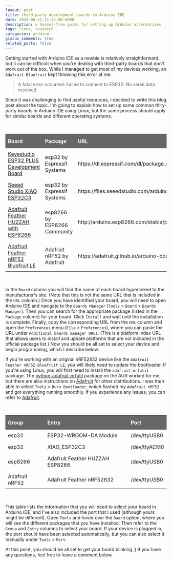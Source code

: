 ```yaml
---
layout: post
title: third-party development boards in Arduino IDE
date: 2024-06-21 21:25:00-0000
description: a hassel-free guide for setting up Arduino alternatives
tags: linux, research
categories: arduino
giscus_comments: true
related_posts: false
---
```


<style>
#boards {
  border-collapse: collapse;
  width: 100%;
}
#boards td, #boards th {
    border: 1px;
    text-align: left;
    padding: 8px;
}
/* #boards tr:nth-child(even){background-color: #f2f2f2;} */
/* #boards tr:hover {background-color: #ddd;} */
#boards th {
  padding-top: 12px;
  padding-bottom: 12px;
  text-align: left;
  background-color: #676767;
  color: white;
}
</style>

Getting started with Arduino IDE as a newbie is relatively straightforward, but it can be difficult when you're dealing with third-party boards that don't work out of the box. While I managed to get most of my devices working, an `Adafruit Bluefruit` kept throwing this error at me:

> A fatal error occurred: Failed to connect to ESP32: No serial data received.

Since it was challenging to find useful resources, I decided to write this blog post about the topic. I'm going to explain how to set up some common thiry-party boards in Arduino IDE using Linux, but the same process should apply for similar boards and different operating systems.

<br>
<table id="boards">
  <tr>
    <th>Board</th>
    <th>Package</th>
    <th>URL</th>
  </tr>
  <tr>
    <td><a href="https://www.keyestudio.com/products/keyestudio-esp32-plus-development-board-woroom-32-module-wifibluetooth-compatible-with-arduino">Keyestudio ESP32 PLUS Development Board</a></td>
    <td>esp32 by Espressif Systems</td>
    <td>https://dl.espressif.com/dl/package_esp32_index.json</td>
  </tr>
  <tr>
    <td><a href="https://www.seeedstudio.com/Seeed-XIAO-ESP32C3-p-5431.html">Seeed Studio XIAO ESP32C3</a></td>
    <td>esp32 by Espressif Systems</td>
    <td>https://files.seeedstudio.com/arduino/package_seeeduino_boards_index.json</td>
  </tr>
  <tr>
    <td><a href="https://www.adafruit.com/product/2821">Adafruit Feather HUZZAH with ESP8266</a></td>
    <td>esp8266 by ESP8266 Community</td>
    <td>http://arduino.esp8266.com/stable/package_esp8266com_index.json</td>
  </tr>
  <tr>
    <td><a href="https://www.digikey.ie/en/products/detail/adafruit-industries-llc/3406/7034992">Adafruit Feather nRF52 Bluefruit LE</a></td>
    <td>Adafruit nRF52 by Adafruit</td>
    <td>https://adafruit.github.io/arduino-board-index/package_adafruit_index.json</td>
  </tr>
</table>
<br>

In the `Board` column you will find the name of each board hyperlinked to the manufacturer's site. (Note that this is not the same URL that is included in the `URL` column.) Once you have identified your board, you will need to open Arduino IDE and navigate to the `Boards Manager` (`Tools` > `Board` > `Boards Manager`). Then you can search for the appropriate package (listed in the `Package` column) for your board. Click `Install` and wait until the installation is complete. Finally, copy the corresponding URL from the `URL` column and open the `Preferences` menu (`File` > `Preferences`), where you can paste the URL under `Additional boards manager URLs`. (This is a platform index URL that allows users to install and update platforms that are not included in the official package list.) Now you should be all set to select your device and begin programming, which I describe below.

If you're working with an original nRF52832 device like the `Adafruit Feather nRF52 Bluefruit LE`, you will likely need to update the bootloader. If you're using <i>Linux</i>, you will first need to install the `adafruit-nrfutil` package. The <a href="https://aur.archlinux.org/packages/python-adafruit-nrfutil">python-adafruit-nrfutil</a> package on the AUR worked for me, but there are also instructions on <a href="https://aur.archlinux.org/packages/python-adafruit-nrfutil">Adafruit</a> for other distributions. I was then able to select `Tools` > `Burn Bootloader`, which flashed my `Adafruit nRF52` and got everything running smoothly. If you experience any issues, you can refer to <a href="https://learn.adafruit.com/bluefruit-nrf52-feather-learning-guide/updating-the-bootloader">Adafruit</a>.

<br>
<table id="boards">
  <tr>
    <th>Group</th>
    <th>Entry</th>
    <th>Port</th>
  </tr>
  <tr>
    <td>esp32</td>
    <td>ESP32-WROOM-DA Module</td>
    <td>/dev/ttyUSB0</td>
  </tr>
  <tr>
    <td>esp32</td>
    <td>XIAO_ESP32C3</td>
    <td>/dev/ttyACM0</td>
  </tr>
  <tr>
    <td>esp8266</td>
    <td>Adafruit Feather HUZZAH ESP8266</td>
    <td>/dev/ttyUSB0</td>
  </tr>
  <tr>
    <td>Adafruit nRF52</td>
    <td>Adafruit Feather nRF52832</td>
    <td>/dev/ttyUSB0</td>
  </tr>
</table>
<br>

This table lists the information that you will need to select your board in Arduino IDE, and I've also included the port that I used (although yours might be different). Open `Tools` and hover over the `Board` option, where you will see the different packages that you have installed. Then refer to the `Group` and `Entry` columns to select your board. If your device is plugged in, the port should have been selected automatically, but you can also select it manually under `Tools` > `Port`.

At this point, you should be all set to get your board blinking ;) If you have any questions, feel free to leave a comment below.
